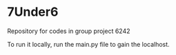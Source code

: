 # 7Under6
Repository for codes in group project 6242

To run it locally, run the main.py file to gain the localhost.




